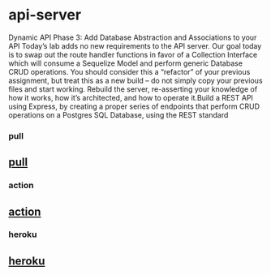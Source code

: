 # api-server
Dynamic API Phase 3: Add Database Abstraction and Associations to your API  Today’s lab adds no new requirements to the API server. Our goal today is to swap out the route handler functions in favor of a Collection Interface which will consume a Sequelize Model and perform generic Database CRUD operations. You should consider this a “refactor” of your previous assignment, but treat this as a new build – do not simply copy your previous files and start working. Rebuild the server, re-asserting your knowledge of how it works, how it’s architected, and how to operate it.Build a REST API using Express, by creating a proper series of endpoints that perform CRUD operations on a Postgres SQL Database, using the REST standard


### pull  
[pull](https://github.com/MarahAlrefaai/api-server/pull/1)
---
### action 
[action](https://github.com/MarahAlrefaai/api-server/actions)
---
### heroku 
[heroku](https://marah-adv-api-server4.herokuapp.com/)
---



